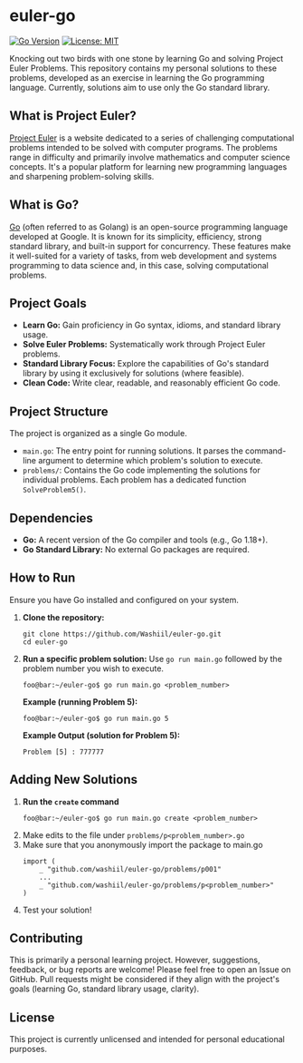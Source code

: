 # euler-go

[![Go Version](https://img.shields.io/badge/Go-1.XX+-blue.svg)](https://golang.org/) [![License: MIT](https://img.shields.io/badge/License-MIT-yellow.svg)](https://opensource.org/licenses/MIT) 

Knocking out two birds with one stone by learning Go and solving Project Euler Problems. This repository contains my personal solutions to these problems, developed as an exercise in learning the Go programming language. Currently, solutions aim to use only the Go standard library.

## What is Project Euler?

[Project Euler](https://projecteuler.net/) is a website dedicated to a series of challenging computational problems intended to be solved with computer programs. The problems range in difficulty and primarily involve mathematics and computer science concepts. It's a popular platform for learning new programming languages and sharpening problem-solving skills.

## What is Go?

[Go](https://golang.org/) (often referred to as Golang) is an open-source programming language developed at Google. It is known for its simplicity, efficiency, strong standard library, and built-in support for concurrency. These features make it well-suited for a variety of tasks, from web development and systems programming to data science and, in this case, solving computational problems.

## Project Goals

* **Learn Go:** Gain proficiency in Go syntax, idioms, and standard library usage.
* **Solve Euler Problems:** Systematically work through Project Euler problems.
* **Standard Library Focus:** Explore the capabilities of Go's standard library by using it exclusively for solutions (where feasible).
* **Clean Code:** Write clear, readable, and reasonably efficient Go code.

## Project Structure

The project is organized as a single Go module.

* `main.go`: The entry point for running solutions. It parses the command-line argument to determine which problem's solution to execute.
* `problems/`: Contains the Go code implementing the solutions for individual problems. Each problem has a dedicated function `SolveProblem5()`.

## Dependencies

* **Go:** A recent version of the Go compiler and tools (e.g., Go 1.18+).
* **Go Standard Library:** No external Go packages are required.

## How to Run

Ensure you have Go installed and configured on your system.

1.  **Clone the repository:**
    ```shell
    git clone https://github.com/Washiil/euler-go.git
    cd euler-go
    ```

2.  **Run a specific problem solution:**
    Use `go run main.go` followed by the problem number you wish to execute.

    ```shell
    foo@bar:~/euler-go$ go run main.go <problem_number>
    ```

    **Example (running Problem 5):**
    ```shell
    foo@bar:~/euler-go$ go run main.go 5
    ```

    **Example Output (solution for Problem 5):**
    ```shell
    Problem [5] : 777777
    ```

## Adding New Solutions
1.  **Run the `create` command**
    ```
    foo@bar:~/euler-go$ go run main.go create <problem_number>
    ```
2.  Make edits to the file under `problems/p<problem_number>.go`
3.  Make sure that you anonymously import the package to main.go
    ```
    import (
        _ "github.com/washiil/euler-go/problems/p001"
        ...
        _ "github.com/washiil/euler-go/problems/p<problem_number>"
    )
    ```
4.  Test your solution!

## Contributing

This is primarily a personal learning project. However, suggestions, feedback, or bug reports are welcome! Please feel free to open an Issue on GitHub. Pull requests might be considered if they align with the project's goals (learning Go, standard library usage, clarity).

## License

This project is currently unlicensed and intended for personal educational purposes.